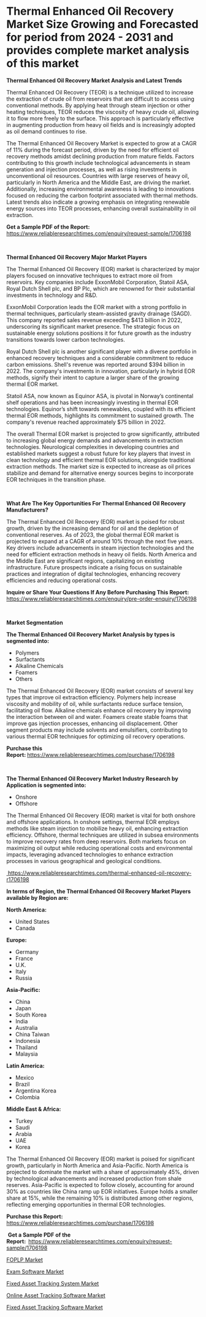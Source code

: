 <p><h1>Thermal Enhanced Oil Recovery Market Size Growing and Forecasted for period from 2024 - 2031 and provides complete market analysis of this market</h1></p><p><strong>Thermal Enhanced Oil Recovery Market Analysis and Latest Trends</strong></p>
<p><p>Thermal Enhanced Oil Recovery (TEOR) is a technique utilized to increase the extraction of crude oil from reservoirs that are difficult to access using conventional methods. By applying heat through steam injection or other heating techniques, TEOR reduces the viscosity of heavy crude oil, allowing it to flow more freely to the surface. This approach is particularly effective in augmenting production from heavy oil fields and is increasingly adopted as oil demand continues to rise.</p><p>The Thermal Enhanced Oil Recovery Market is expected to grow at a CAGR of 11% during the forecast period, driven by the need for efficient oil recovery methods amidst declining production from mature fields. Factors contributing to this growth include technological advancements in steam generation and injection processes, as well as rising investments in unconventional oil resources. Countries with large reserves of heavy oil, particularly in North America and the Middle East, are driving the market. Additionally, increasing environmental awareness is leading to innovations focused on reducing the carbon footprint associated with thermal methods. Latest trends also indicate a growing emphasis on integrating renewable energy sources into TEOR processes, enhancing overall sustainability in oil extraction.</p></p>
<p><strong>Get a Sample PDF of the Report:&nbsp;</strong> <a href="https://www.reliableresearchtimes.com/enquiry/request-sample/1706198?utm_campaign=1692&utm_medium=2&utm_source=Github&utm_content=ia&utm_term=21102024&utm_id=thermal-enhanced-oil-recovery">https://www.reliableresearchtimes.com/enquiry/request-sample/1706198</a></p>
<p>&nbsp;</p>
<p><strong>Thermal Enhanced Oil Recovery Major Market Players</strong></p>
<p><p>The Thermal Enhanced Oil Recovery (EOR) market is characterized by major players focused on innovative techniques to extract more oil from reservoirs. Key companies include ExxonMobil Corporation, Statoil ASA, Royal Dutch Shell plc, and BP Plc, which are renowned for their substantial investments in technology and R&D.</p><p>ExxonMobil Corporation leads the EOR market with a strong portfolio in thermal techniques, particularly steam-assisted gravity drainage (SAGD). This company reported sales revenue exceeding $413 billion in 2022, underscoring its significant market presence. The strategic focus on sustainable energy solutions positions it for future growth as the industry transitions towards lower carbon technologies.</p><p>Royal Dutch Shell plc is another significant player with a diverse portfolio in enhanced recovery techniques and a considerable commitment to reduce carbon emissions. Shell's revenue was reported around $394 billion in 2022. The company's investments in innovation, particularly in hybrid EOR methods, signify their intent to capture a larger share of the growing thermal EOR market.</p><p>Statoil ASA, now known as Equinor ASA, is pivotal in Norway’s continental shelf operations and has been increasingly investing in thermal EOR technologies. Equinor’s shift towards renewables, coupled with its efficient thermal EOR methods, highlights its commitment to sustained growth. The company's revenue reached approximately $75 billion in 2022.</p><p>The overall Thermal EOR market is projected to grow significantly, attributed to increasing global energy demands and advancements in extraction technologies. Neurological complexities in developing countries and established markets suggest a robust future for key players that invest in clean technology and efficient thermal EOR solutions, alongside traditional extraction methods. The market size is expected to increase as oil prices stabilize and demand for alternative energy sources begins to incorporate EOR techniques in the transition phase.</p></p>
<p>&nbsp;</p>
<p><strong>What Are The Key Opportunities For Thermal Enhanced Oil Recovery Manufacturers?</strong></p>
<p><p>The Thermal Enhanced Oil Recovery (EOR) market is poised for robust growth, driven by the increasing demand for oil and the depletion of conventional reserves. As of 2023, the global thermal EOR market is projected to expand at a CAGR of around 10% through the next five years. Key drivers include advancements in steam injection technologies and the need for efficient extraction methods in heavy oil fields. North America and the Middle East are significant regions, capitalizing on existing infrastructure. Future prospects indicate a rising focus on sustainable practices and integration of digital technologies, enhancing recovery efficiencies and reducing operational costs.</p></p>
<p><strong>Inquire or Share Your Questions If Any Before Purchasing This Report:</strong> <a href="https://www.reliableresearchtimes.com/enquiry/pre-order-enquiry/1706198?utm_campaign=1692&utm_medium=2&utm_source=Github&utm_content=ia&utm_term=21102024&utm_id=thermal-enhanced-oil-recovery">https://www.reliableresearchtimes.com/enquiry/pre-order-enquiry/1706198</a></p>
<p>&nbsp;</p>
<p><strong>Market Segmentation</strong></p>
<p><strong>The Thermal Enhanced Oil Recovery Market Analysis by types is segmented into:</strong></p>
<p><ul><li>Polymers</li><li>Surfactants</li><li>Alkaline Chemicals</li><li>Foamers</li><li>Others</li></ul></p>
<p><p>The Thermal Enhanced Oil Recovery (EOR) market consists of several key types that improve oil extraction efficiency. Polymers help increase viscosity and mobility of oil, while surfactants reduce surface tension, facilitating oil flow. Alkaline chemicals enhance oil recovery by improving the interaction between oil and water. Foamers create stable foams that improve gas injection processes, enhancing oil displacement. Other segment products may include solvents and emulsifiers, contributing to various thermal EOR techniques for optimizing oil recovery operations.</p></p>
<p><strong>Purchase this Report:&nbsp;</strong><a href="https://www.reliableresearchtimes.com/purchase/1706198?utm_campaign=1692&utm_medium=2&utm_source=Github&utm_content=ia&utm_term=21102024&utm_id=thermal-enhanced-oil-recovery">https://www.reliableresearchtimes.com/purchase/1706198</a></p>
<p>&nbsp;</p>
<p><strong>The Thermal Enhanced Oil Recovery Market Industry Research by Application is segmented into:</strong></p>
<p><ul><li>Onshore</li><li>Offshore</li></ul></p>
<p><p>The Thermal Enhanced Oil Recovery (EOR) market is vital for both onshore and offshore applications. In onshore settings, thermal EOR employs methods like steam injection to mobilize heavy oil, enhancing extraction efficiency. Offshore, thermal techniques are utilized in subsea environments to improve recovery rates from deep reservoirs. Both markets focus on maximizing oil output while reducing operational costs and environmental impacts, leveraging advanced technologies to enhance extraction processes in various geographical and geological conditions.</p></p>
<p><a href="https://www.reliableresearchtimes.com/thermal-enhanced-oil-recovery-r1706198?utm_campaign=1692&utm_medium=2&utm_source=Github&utm_content=ia&utm_term=21102024&utm_id=thermal-enhanced-oil-recovery">&nbsp;https://www.reliableresearchtimes.com/thermal-enhanced-oil-recovery-r1706198</a></p>
<p><strong>In terms of Region, the Thermal Enhanced Oil Recovery Market Players available by Region are:</strong></p>
<p>
    <p> <strong> North America: </strong>
        <ul>
            <li>United States</li>
            <li>Canada</li>
        </ul>
        </p> 
    <p> <strong> Europe: </strong>
        <ul>
            <li>Germany</li>
            <li>France</li>
            <li>U.K.</li>
            <li>Italy</li>
            <li>Russia</li>
        </ul>
        </p> 
    <p> <strong> Asia-Pacific: </strong>
        <ul>
            <li>China</li>
            <li>Japan</li>
            <li>South Korea</li>
            <li>India</li>
            <li>Australia</li>
            <li>China Taiwan</li>
            <li>Indonesia</li>
            <li>Thailand</li>
            <li>Malaysia</li>
        </ul>
        </p> 
    <p> <strong> Latin America: </strong>
        <ul>
            <li>Mexico</li>
            <li>Brazil</li>
            <li>Argentina Korea</li>
            <li>Colombia</li>
        </ul>
        </p> 
    <p> <strong> Middle East & Africa: </strong>
        <ul>
            <li>Turkey</li>
            <li>Saudi</li>
            <li>Arabia</li>
            <li>UAE</li>
            <li>Korea</li>
        </ul>
    </p>
    </p>
<p><p>The Thermal Enhanced Oil Recovery (EOR) market is poised for significant growth, particularly in North America and Asia-Pacific. North America is projected to dominate the market with a share of approximately 45%, driven by technological advancements and increased production from shale reserves. Asia-Pacific is expected to follow closely, accounting for around 30% as countries like China ramp up EOR initiatives. Europe holds a smaller share at 15%, while the remaining 10% is distributed among other regions, reflecting emerging opportunities in thermal EOR technologies.</p></p>
<p><strong>Purchase this Report: </strong><a href="https://www.reliableresearchtimes.com/purchase/1706198?utm_campaign=1692&utm_medium=2&utm_source=Github&utm_content=ia&utm_term=21102024&utm_id=thermal-enhanced-oil-recovery">https://www.reliableresearchtimes.com/purchase/1706198</a></p>
<p>&nbsp;<strong>Get a Sample PDF of the Report:&nbsp;&nbsp;</strong><a href="https://www.reliableresearchtimes.com/enquiry/request-sample/1706198?utm_campaign=1692&utm_medium=2&utm_source=Github&utm_content=ia&utm_term=21102024&utm_id=thermal-enhanced-oil-recovery">https://www.reliableresearchtimes.com/enquiry/request-sample/1706198</a></p>
<p><strong></strong></p>
<p><p><a href="https://www.linkedin.com/pulse/foplp-market-dynamics-application-types-emerging-trends-future-awagf?utm_campaign=1692&utm_medium=2&utm_source=Github&utm_content=ia&utm_term=21102024&utm_id=thermal-enhanced-oil-recovery">FOPLP Market</a></p><p><a href="https://www.linkedin.com/pulse/sustainability-trends-exam-software-industry-market-implications-j1h0c?utm_campaign=1692&utm_medium=2&utm_source=Github&utm_content=ia&utm_term=21102024&utm_id=thermal-enhanced-oil-recovery">Exam Software Market</a></p><p><a href="https://www.linkedin.com/pulse/fixed-asset-tracking-system-market-evolution-key-trends-regional-uw2xc?utm_campaign=1692&utm_medium=2&utm_source=Github&utm_content=ia&utm_term=21102024&utm_id=thermal-enhanced-oil-recovery">Fixed Asset Tracking System Market</a></p><p><a href="https://www.linkedin.com/pulse/global-online-asset-tracking-software-market-sector2024-oa1ac?utm_campaign=1692&utm_medium=2&utm_source=Github&utm_content=ia&utm_term=21102024&utm_id=thermal-enhanced-oil-recovery">Online Asset Tracking Software Market</a></p><p><a href="https://www.linkedin.com/pulse/fixed-asset-tracking-software-industry-sector-new-technologies-py8lc?utm_campaign=1692&utm_medium=2&utm_source=Github&utm_content=ia&utm_term=21102024&utm_id=thermal-enhanced-oil-recovery">Fixed Asset Tracking Software Market</a></p></p>